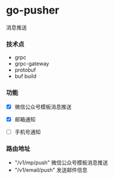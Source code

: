 # go-pusher
消息推送

### 技术点
- grpc
- grpc-gateway
- protobuf
- buf build

### 功能
- [x] 微信公众号模板消息推送 
- [x] 邮箱通知             
- [ ] 手机号通知    


### 路由地址
- "/v1/mp/push"  微信公众号模板消息推送
- "/v1/email/push" 发送邮件信息
